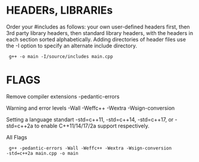# HEADERs, LIBRARIEs
Order your #includes as follows: your own user-defined headers first, then 3rd party library headers, then standard library headers, with the headers in each section sorted alphabetically.
Adding directories of header files
use the -I option to specify an alternate include directory.

<code> g++ -o main -I/source/includes main.cpp </code>

# FLAGS

Remove compiler extensions
-pedantic-errors

Warning and error levels
-Wall -Weffc++ -Wextra -Wsign-conversion

Setting a language standart
-std=c++11, -std=c++14, -std=c++17, or -std=c++2a to enable C++11/14/17/2a support respectively.

All Flags

<code> g++ -pedantic-errors -Wall -Weffc++ -Wextra -Wsign-conversion -std=c++2a main.cpp -o main </code>




